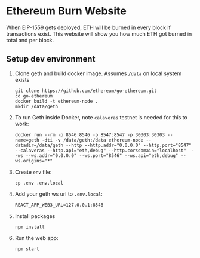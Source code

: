 # Ethereum Burn Website
When EIP-1559 gets deployed, ETH will be burned in every block if transactions exist. This website will show you how much ETH got burned in total and per block.

## Setup dev environment
1. Clone geth and build docker image. Assumes `/data` on local system exists
   ```
   git clone https://github.com/ethereum/go-ethereum.git
   cd go-ethereum
   docker build -t ethereum-node .
   mkdir /data/geth
   ```

1. To run Geth inside Docker, note `calaveras` testnet is needed for this to work:
   ```
   docker run --rm -p 8546:8546 -p 8547:8547 -p 30303:30303 --name=geth -dti -v /data/geth:/data ethereum-node --datadir=/data/geth --http --http.addr="0.0.0.0" --http.port="8547" --calaveras --http.api="eth,debug" --http.corsdomain="localhost"  --ws --ws.addr="0.0.0.0" --ws.port="8546" --ws.api="eth,debug" --ws.origins="*"
   ```

1. Create `env` file:
   ```
   cp .env .env.local
   ```

1. Add your geth ws url to `.env.local`:
   ```
   REACT_APP_WEB3_URL=127.0.0.1:8546
   ```

1. Install packages
   ```
   npm install
   ```

1. Run the web app:
   ```
   npm start
   ```
